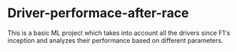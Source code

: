 # Driver-performace-after-race
This is a basic ML project which takes into account all the drivers since F1's inception and analyzes their performance based on different parameters.

